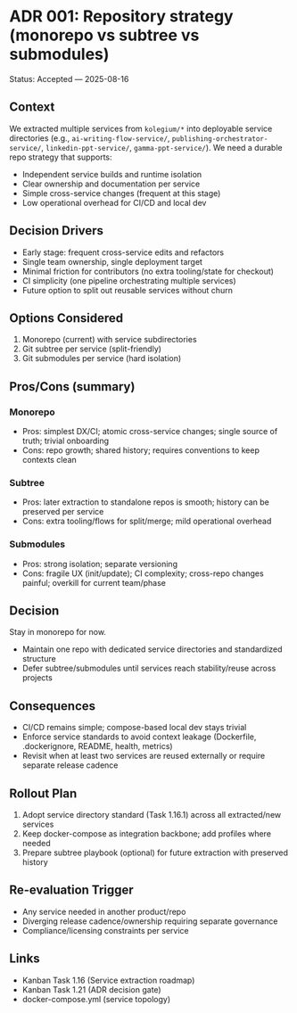 # ADR 001: Repository strategy (monorepo vs subtree vs submodules)

Status: Accepted — 2025-08-16

## Context
We extracted multiple services from `kolegium/*` into deployable service directories (e.g., `ai-writing-flow-service/`, `publishing-orchestrator-service/`, `linkedin-ppt-service/`, `gamma-ppt-service/`). We need a durable repo strategy that supports:
- Independent service builds and runtime isolation
- Clear ownership and documentation per service
- Simple cross-service changes (frequent at this stage)
- Low operational overhead for CI/CD and local dev

## Decision Drivers
- Early stage: frequent cross-service edits and refactors
- Single team ownership, single deployment target
- Minimal friction for contributors (no extra tooling/state for checkout)
- CI simplicity (one pipeline orchestrating multiple services)
- Future option to split out reusable services without churn

## Options Considered
1) Monorepo (current) with service subdirectories
2) Git subtree per service (split-friendly)
3) Git submodules per service (hard isolation)

## Pros/Cons (summary)
### Monorepo
- Pros: simplest DX/CI; atomic cross-service changes; single source of truth; trivial onboarding
- Cons: repo growth; shared history; requires conventions to keep contexts clean

### Subtree
- Pros: later extraction to standalone repos is smooth; history can be preserved per service
- Cons: extra tooling/flows for split/merge; mild operational overhead

### Submodules
- Pros: strong isolation; separate versioning
- Cons: fragile UX (init/update); CI complexity; cross-repo changes painful; overkill for current team/phase

## Decision
Stay in monorepo for now.
- Maintain one repo with dedicated service directories and standardized structure
- Defer subtree/submodules until services reach stability/reuse across projects

## Consequences
- CI/CD remains simple; compose-based local dev stays trivial
- Enforce service standards to avoid context leakage (Dockerfile, .dockerignore, README, health, metrics)
- Revisit when at least two services are reused externally or require separate release cadence

## Rollout Plan
1) Adopt service directory standard (Task 1.16.1) across all extracted/new services
2) Keep docker-compose as integration backbone; add profiles where needed
3) Prepare subtree playbook (optional) for future extraction with preserved history

## Re-evaluation Trigger
- Any service needed in another product/repo
- Diverging release cadence/ownership requiring separate governance
- Compliance/licensing constraints per service

## Links
- Kanban Task 1.16 (Service extraction roadmap)
- Kanban Task 1.21 (ADR decision gate)
- docker-compose.yml (service topology)

